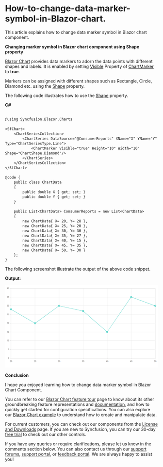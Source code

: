 # How-to-change-data-marker-symbol-in-Blazor-chart.

This article explains how to change data marker symbol in Blazor chart component.

**Changing marker symbol in Blazor chart component using Shape property**

[Blazor Chart](https://www.syncfusion.com/blazor-components/blazor-charts) provides data markers to adorn the data points with different shapes and labels. It is enabled by setting [Visible](https://help.syncfusion.com/cr/blazor/Syncfusion.Blazor.Charts.ChartCommonMarker.html#Syncfusion_Blazor_Charts_ChartCommonMarker_Visible) Property of [ChartMarker](https://help.syncfusion.com/cr/blazor/Syncfusion.Blazor.Charts.ChartMarker.html) to **true**. 

Markers can be assigned with different shapes such as Rectangle, Circle, Diamond etc. using the [Shape](https://help.syncfusion.com/cr/blazor/Syncfusion.Blazor.Charts.ChartCommonMarker.html#Syncfusion_Blazor_Charts_ChartCommonMarker_Shape) property.

The following code illustrates how to use the [Shape](https://help.syncfusion.com/cr/blazor/Syncfusion.Blazor.Charts.ChartCommonMarker.html#Syncfusion_Blazor_Charts_ChartCommonMarker_Shape) property.

**C#**

```cshtml

@using Syncfusion.Blazor.Charts

<SfChart>
    <ChartSeriesCollection>
        <ChartSeries DataSource="@ConsumerReports" XName="X" YName="Y" Type="ChartSeriesType.Line">
            <ChartMarker Visible="true" Height="10" Width="10" Shape="ChartShape.Diamond"/>
        </ChartSeries>
    </ChartSeriesCollection>
</SfChart>

@code {
    public class ChartData
    {
        public double X { get; set; }
        public double Y { get; set; }
    }

    public List<ChartData> ConsumerReports = new List<ChartData>
    {
        new ChartData{ X= 20, Y= 28 },
        new ChartData{ X= 25, Y= 20 },
        new ChartData{ X= 30, Y= 30 },
        new ChartData{ X= 35, Y= 27 },
        new ChartData{ X= 40, Y= 15 },
        new ChartData{ X= 45, Y= 35 },
        new ChartData{ X= 50, Y= 30 }
    };
}

```

The following screenshot illustrate the output of the above code snippet.

**Output:**

![](/marker.png)

**Conclusion**

I hope you enjoyed learning how to change data marker symbol in Blazor Chart Component.

You can refer to our [Blazor Chart feature tour](https://www.syncfusion.com/blazor-components/blazor-charts) page to know about its other groundbreaking feature representations and [documentation](https://blazor.syncfusion.com/documentation/chart/getting-started), and how to quickly get started for configuration specifications. You can also explore our [Blazor Chart example](https://blazor.syncfusion.com/demos/chart/line?theme=bootstrap5) to understand how to create and manipulate data.

For current customers, you can check out our components from the [License and Downloads](https://www.syncfusion.com/sales/teamlicense) page. If you are new to Syncfusion, you can try our 30-day [free trial](https://www.syncfusion.com/downloads/blazor) to check out our other controls.

If you have any queries or require clarifications, please let us know in the comments section below. You can also contact us through our [support forums](https://www.syncfusion.com/forums), [support portal](https://support.syncfusion.com/create), or [feedback portal](https://www.syncfusion.com/feedback/blazor-components?control=charts). We are always happy to assist you!